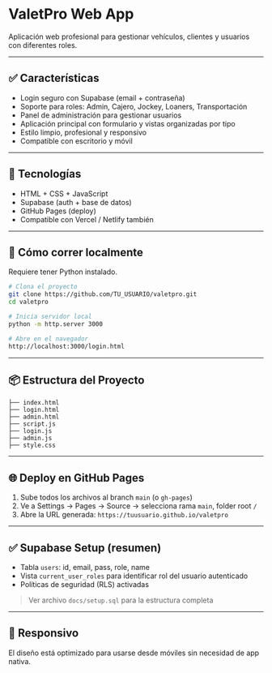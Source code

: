
# ValetPro Web App

Aplicación web profesional para gestionar vehículos, clientes y usuarios con diferentes roles.

---

## ✅ Características

- Login seguro con Supabase (email + contraseña)
- Soporte para roles: Admin, Cajero, Jockey, Loaners, Transportación
- Panel de administración para gestionar usuarios
- Aplicación principal con formulario y vistas organizadas por tipo
- Estilo limpio, profesional y responsivo
- Compatible con escritorio y móvil

---

## 🧰 Tecnologías

- HTML + CSS + JavaScript
- Supabase (auth + base de datos)
- GitHub Pages (deploy)
- Compatible con Vercel / Netlify también

---

## 🚀 Cómo correr localmente

Requiere tener Python instalado.

```bash
# Clona el proyecto
git clone https://github.com/TU_USUARIO/valetpro.git
cd valetpro

# Inicia servidor local
python -m http.server 3000

# Abre en el navegador
http://localhost:3000/login.html
```

---

## 📦 Estructura del Proyecto

```
├── index.html
├── login.html
├── admin.html
├── script.js
├── login.js
├── admin.js
├── style.css
```

---

## 🌐 Deploy en GitHub Pages

1. Sube todos los archivos al branch `main` (o `gh-pages`)
2. Ve a Settings → Pages → Source → selecciona rama `main`, folder root `/`
3. Abre la URL generada: `https://tuusuario.github.io/valetpro`

---

## ✅ Supabase Setup (resumen)

- Tabla `users`: id, email, pass, role, name
- Vista `current_user_roles` para identificar rol del usuario autenticado
- Políticas de seguridad (RLS) activadas

> Ver archivo `docs/setup.sql` para la estructura completa

---

## 📱 Responsivo

El diseño está optimizado para usarse desde móviles sin necesidad de app nativa.
